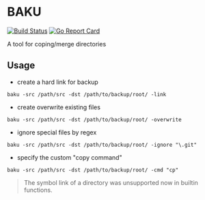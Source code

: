# BAKU

[![Build Status](https://travis-ci.org/raomuyang/baku.svg?branch=master)](https://travis-ci.org/raomuyang/baku)
[![Go Report Card](https://goreportcard.com/badge/github.com/raomuyang/baku)](https://goreportcard.com/report/github.com/raomuyang/baku)

A tool for coping/merge directories

## Usage

* create a hard link for backup

```shell
baku -src /path/src -dst /path/to/backup/root/ -link
```

* create overwrite existing files

```shell
baku -src /path/src -dst /path/to/backup/root/ -overwrite
```

* ignore special files by regex

```shell
baku -src /path/src -dst /path/to/backup/root/ -ignore "\.git"
```

* specify the custom "copy command"

```shell
baku -src /path/src -dst /path/to/backup/root/ -cmd "cp"
```

> The symbol link of a directory was unsupported now in builtin functions.
